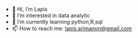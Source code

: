 - 👋 Hi, I’m Lapis
- 👀 I’m interested in data analytic
- 🌱 I’m currently learning python,R,sql
- 📫 How to reach me: lapis.srimanon@gmail.com

<!---
Binbin7331/Binbin7331 is a ✨ special ✨ repository because its `README.md` (this file) appears on your GitHub profile.
You can click the Preview link to take a look at your changes.
--->

